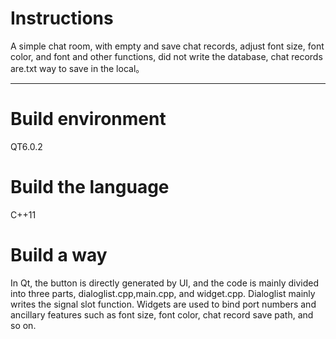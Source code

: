# Instructions

A simple chat room, with empty and save chat records, adjust font size, font color, and font and other functions, did not write the database, chat records are.txt way to save in the local。

---

# Build environment

QT6.0.2

# Build the language

C++11

# Build a way

In Qt, the button is directly generated by UI, and the code is mainly divided into three parts, dialoglist.cpp,main.cpp, and widget.cpp. Dialoglist mainly writes the signal slot function. Widgets are used to bind port numbers and ancillary features such as font size, font color, chat record save path, and so on.

